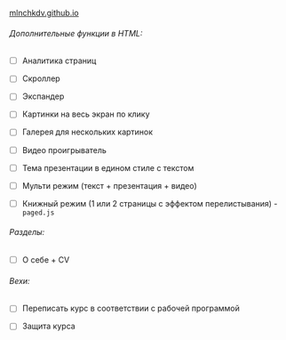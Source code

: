 [mlnchkdv.github.io](https://mlnchkdv.github.io/)



###### Дополнительные функции в HTML:

- [ ] Аналитика страниц
- [ ] Скроллер
- [ ] Экспандер
- [ ] Картинки на весь экран по клику
- [ ] Галерея для нескольких картинок
- [ ] Видео проигрыватель
- [ ] Тема презентации в едином стиле с текстом
- [ ] Мульти режим (текст + презентация + видео)
- [ ] Книжный режим (1 или 2 страницы с эффектом перелистывания) - `paged.js`



###### Разделы:

- [ ] О себе + CV



###### Вехи:

- [ ] Переписать курс в соответствии с рабочей программой

- [ ] Защита курса

